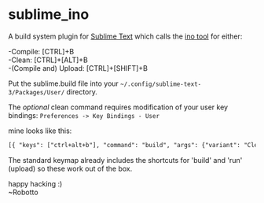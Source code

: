 sublime_ino
===========

A build system plugin for [Sublime Text](http://www.sublimetext.com/) which calls the [ino tool](http://inotool.org/) for either:

-Compile: [CTRL]+B   
-Clean: [CTRL]+[ALT]+B   
-(Compile and) Upload: [CTRL]+[SHIFT]+B   

Put the sublime.build file into your `~/.config/sublime-text-3/Packages/User/` directory.

The _optional_ clean command requires modification of your user key bindings: `Preferences -> Key Bindings - User`

mine looks like this:
```xml
[{ "keys": ["ctrl+alt+b"], "command": "build", "args": {"variant": "Clean"} }]
```

The standard keymap already includes the shortcuts for 'build' and 'run' (upload) so these work out of the box.

happy hacking :)   
~Robotto
